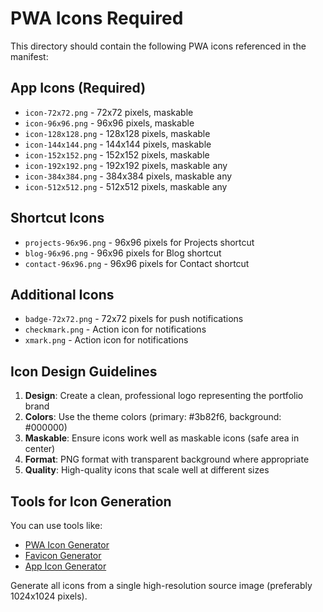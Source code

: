 # PWA Icons Required

This directory should contain the following PWA icons referenced in the manifest:

## App Icons (Required)
- `icon-72x72.png` - 72x72 pixels, maskable
- `icon-96x96.png` - 96x96 pixels, maskable
- `icon-128x128.png` - 128x128 pixels, maskable
- `icon-144x144.png` - 144x144 pixels, maskable
- `icon-152x152.png` - 152x152 pixels, maskable
- `icon-192x192.png` - 192x192 pixels, maskable any
- `icon-384x384.png` - 384x384 pixels, maskable any
- `icon-512x512.png` - 512x512 pixels, maskable any

## Shortcut Icons
- `projects-96x96.png` - 96x96 pixels for Projects shortcut
- `blog-96x96.png` - 96x96 pixels for Blog shortcut
- `contact-96x96.png` - 96x96 pixels for Contact shortcut

## Additional Icons
- `badge-72x72.png` - 72x72 pixels for push notifications
- `checkmark.png` - Action icon for notifications
- `xmark.png` - Action icon for notifications

## Icon Design Guidelines

1. **Design**: Create a clean, professional logo representing the portfolio brand
2. **Colors**: Use the theme colors (primary: #3b82f6, background: #000000)
3. **Maskable**: Ensure icons work well as maskable icons (safe area in center)
4. **Format**: PNG format with transparent background where appropriate
5. **Quality**: High-quality icons that scale well at different sizes

## Tools for Icon Generation

You can use tools like:
- [PWA Icon Generator](https://tools.crawlink.com/tools/pwa-icon-generator)
- [Favicon Generator](https://favicon.io/)
- [App Icon Generator](https://appicon.co/)

Generate all icons from a single high-resolution source image (preferably 1024x1024 pixels).
